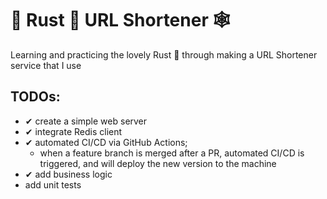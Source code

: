 # 🦀 Rust 🦀 URL Shortener 🕸
Learning and practicing the lovely Rust 🦀 through making a URL Shortener service that I use

## TODOs:
 - ✔ create a simple web server
 - ✔ integrate Redis client
 - ✔ automated CI/CD via GitHub Actions;
    - when a feature branch is merged after a PR, automated CI/CD is triggered, and will deploy the new version to the machine
 - ✔ add business logic
 - add unit tests
